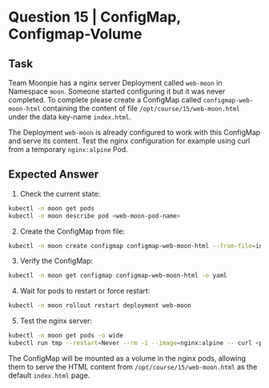 # Question 15 | ConfigMap, Configmap-Volume

## Task
Team Moonpie has a nginx server Deployment called `web-moon` in Namespace `moon`. Someone started configuring it but it was never completed. To complete please create a ConfigMap called `configmap-web-moon-html` containing the content of file `/opt/course/15/web-moon.html` under the data key-name `index.html`.

The Deployment `web-moon` is already configured to work with this ConfigMap and serve its content. Test the nginx configuration for example using curl from a temporary `nginx:alpine` Pod.

## Expected Answer

1. Check the current state:
```bash
kubectl -n moon get pods
kubectl -n moon describe pod <web-moon-pod-name>
```

2. Create the ConfigMap from file:
```bash
kubectl -n moon create configmap configmap-web-moon-html --from-file=index.html=/opt/course/15/web-moon.html
```

3. Verify the ConfigMap:
```bash
kubectl -n moon get configmap configmap-web-moon-html -o yaml
```

4. Wait for pods to restart or force restart:
```bash
kubectl -n moon rollout restart deployment web-moon
```

5. Test the nginx server:
```bash
kubectl -n moon get pods -o wide
kubectl run tmp --restart=Never --rm -i --image=nginx:alpine -- curl <pod-ip>
```

The ConfigMap will be mounted as a volume in the nginx pods, allowing them to serve the HTML content from `/opt/course/15/web-moon.html` as the default `index.html` page.